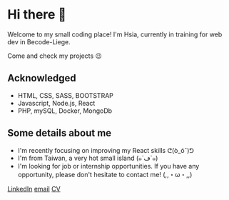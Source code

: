 # Hi there 👋

Welcome to my small coding place! I'm Hsia, currently in training for web dev in Becode-Liege.

Come and check my projects 😉

## Acknowledged

- HTML, CSS, SASS, BOOTSTRAP
- Javascript, Node.js, React
- PHP, mySQL, Docker, MongoDb

## Some details about me
- I'm recently focusing on improving my React skills ᕦ(ò_óˇ)ᕤ
- I'm from Taiwan, a very hot small island (๑´ڡ`๑)
- I'm looking for job or internship opportunities. If you have any opportunity, please don't hesitate to contact me! (,,・ω・,,)

[LinkedIn](https://www.linkedin.com/in/yun-hsia-ho/)
[email](yunhsia.ho@gmail.com)
[CV](blob:null/5f9ebd24-c327-440e-87ba-a67e89d16fc4)

